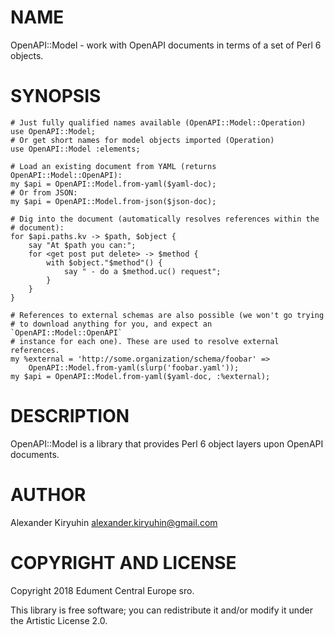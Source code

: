 NAME
====

OpenAPI::Model - work with OpenAPI documents in terms of a set of Perl 6 objects.

SYNOPSIS
========

    # Just fully qualified names available (OpenAPI::Model::Operation)
    use OpenAPI::Model;
    # Or get short names for model objects imported (Operation)
    use OpenAPI::Model :elements;

    # Load an existing document from YAML (returns OpenAPI::Model::OpenAPI):
    my $api = OpenAPI::Model.from-yaml($yaml-doc);
    # Or from JSON:
    my $api = OpenAPI::Model.from-json($json-doc);

    # Dig into the document (automatically resolves references within the
    # document):
    for $api.paths.kv -> $path, $object {
        say "At $path you can:";
        for <get post put delete> -> $method {
            with $object."$method"() {
                say " - do a $method.uc() request";
            }
        }
    }

    # References to external schemas are also possible (we won't go trying
    # to download anything for you, and expect an `OpenAPI::Model::OpenAPI`
    # instance for each one). These are used to resolve external references.
    my %external = 'http://some.organization/schema/foobar' =>
        OpenAPI::Model.from-yaml(slurp('foobar.yaml'));
    my $api = OpenAPI::Model.from-yaml($yaml-doc, :%external);

DESCRIPTION
===========

OpenAPI::Model is a library that provides Perl 6 object layers upon OpenAPI documents.

AUTHOR
======

Alexander Kiryuhin <alexander.kiryuhin@gmail.com>

COPYRIGHT AND LICENSE
=====================

Copyright 2018 Edument Central Europe sro.

This library is free software; you can redistribute it and/or modify it under the Artistic License 2.0.

